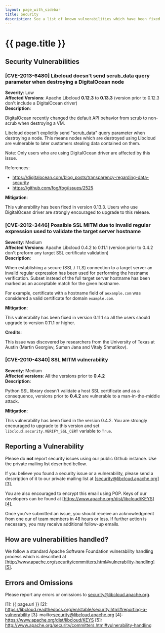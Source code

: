 ```yaml
---
layout: page_with_sidebar
title: Security
description: See a list of known vulnerabilities which have been fixed and find information on how to report a new vulnerability
---
```


# {{ page.title }}

<a name="security-vulnerabilities" id="security-vulnerabilities"><h2 class="anchor">Security Vulnerabilities</h2></a>

<a name="CVE-2013-6480"><h3 class="anchor">[CVE-2013-6480] Libcloud doesn't send scrub_data query parameter when destroying a DigitalOcean node</h3></a>

**Severity**: Low  
**Affected Versions**: Apache Libcloud **0.12.3** to **0.13.3** (version prior
to 0.12.3 don't include a DigitalOcean driver)  
**Description**:

DigitalOcean recently changed the default API behavior from scrub to non-scrub
when destroying a VM.

Libcloud doesn't explicitly send "scrub_data" query parameter when destroying a
node. This means nodes which are destroyed using Libcloud are vulnerable to
later customers stealing data contained on them.

Note: Only users who are using DigitalOcean driver are affected by this issue.

References:

* <a href="https://digitalocean.com/blog_posts/transparency-regarding-data-security" rel="nofollow">https://digitalocean.com/blog_posts/transparency-regarding-data-security</a>
* <a href="https://github.com/fog/fog/issues/2525" rel="nofollow">https://github.com/fog/fog/issues/2525</a>

**Mitigation**:

This vulnerability has been fixed in version 0.13.3. Users who use DigitalOcean
driver are strongly encouraged to upgrade to this release.

<a name="CVE-2012-3446"><h3 class="anchor">[CVE-2012-3446] Possible SSL MITM due to invalid regular expression used to validate the target server hostname</h3></a>

**Severity**: Medium  
**Affected Versions**: Apache Libcloud 0.4.2 to 0.11.1 (version prior to 0.4.2
don't preform any target SSL certificate validation)  
**Description**:

When establishing a secure (SSL / TLS) connection to a target server an
invalid regular expression has been used for performing the hostname
verification. Subset instead of the full target server hostname has been
marked as an acceptable match for the given hostname.

For example, certificate with a hostname field of `aexample.com` was considered
a valid certificate for domain `example.com`.

**Mitigation**:

This vulnerability has been fixed in version 0.11.1 so all the users should
upgrade to version 0.11.1 or higher.

**Credits**:

This issue was discovered by researchers from the University of Texas at Austin
(Martin Georgiev, Suman Jana and Vitaly Shmatikov).

<a name="CVE-2010-4340"><h3 class="anchor">[CVE-2010-4340] SSL MITM vulnerability</h3></a>

**Severity**: Medium  
**Affected versions**: All the versions prior to **0.4.2**  
**Description**:

Python SSL library doesn't validate a host SSL certificate and as a
consequence, versions prior to **0.4.2** are vulnerable to a man-in-the-middle
attack.

**Mitigation**:

This vulnerability has been fixed in the version 0.4.2. You are strongly
encouraged to upgrade to this version and set
`libcloud.security.VERIFY_SSL_CERT` variable to `True`.

<a name="reporting-a-vulnerability" id="reporting-a-vulnerability"><h2 class="anchor">Reporting a Vulnerability</h2></a>

<div class="alert alert-info">Please do <strong>not</strong> report security
issues using our public Github instance. Use the private mailing list
described bellow.</div>

If you believe you found a security issue or a vulnerability, please send a
description of it to our private mailing list at
[security@libcloud.apache.org][3].

You are also encouraged to encrypt this email using PGP. Keys of our developers
can be found at [https://www.apache.org/dist/libcloud/KEYS][4].

Once you've submitted an issue, you should receive an acknowledgment from one
our of team members in 48 hours or less. If further action is necessary, you
may receive additional follow-up emails.

<a name="how-are-vulnerabilities-handled" id="how-are-vulnerabilities-handled"><h2 class="anchor">How are vulnerabilities handled?</h2></a>

We follow a standard Apache Software Foundation vulnerability handling process
which is described at
[http://www.apache.org/security/committers.html#vulnerability-handling][5].

<a name="errors-and-omissions" id="errors-and-omissions"><h2 class="anchor">Errors and Omissions</h2></a>

Please report any errors or omissions to
<a href="mailto:security@libcloud.apache.org">security@libcloud.apache.org</a>.

[1]: {{ page.url }}
[2]: https://libcloud.readthedocs.org/en/stable/security.html#reporting-a-vulnerability
[3]: mailto:security@libcloud.apache.org
[4]: https://www.apache.org/dist/libcloud/KEYS
[5]: http://www.apache.org/security/committers.html#vulnerability-handling
